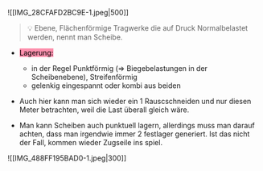 ![[IMG_28CFAFD2BC9E-1.jpeg|500]]
>💡 Ebene, Flächenförmige Tragwerke die auf Druck Normalbelastet werden, nennt man Scheibe.

- <mark style="background: #FF5582A6;">Lagerung:</mark> 
	- in der Regel Punktförmig (⇒ Biegebelastungen in der Scheibenebene), Streifenförmig
	- gelenkig eingespannt oder kombi aus beiden
  
- Auch hier kann man sich wieder ein 1 Rauscschneiden und nur diesen Meter betrachten, weil die Last überall gleich wäre.
- Man kann Scheiben auch punktuell lagern, allerdings muss man darauf achten, dass man irgendwie immer 2 festlager generiert. Ist das nicht der Fall, kommen wieder Zugseile ins spiel.

![[IMG_488FF195BAD0-1.jpeg|300]]
